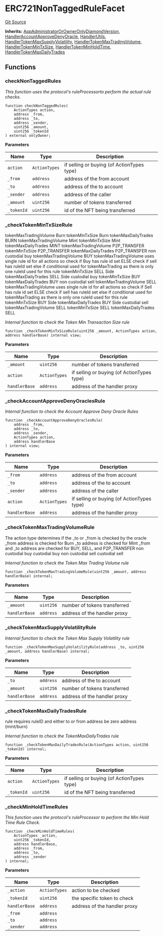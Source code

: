 # ERC721NonTaggedRuleFacet
[Git Source](https://github.com/thrackle-io/rules-engine/blob/977acada486f4d8e6eb8170b55a9be84cb27aa08/src/client/token/handler/diamond/ERC721NonTaggedRuleFacet.sol)

**Inherits:**
[AppAdministratorOrOwnerOnlyDiamondVersion](/src/client/token/handler/common/AppAdministratorOrOwnerOnlyDiamondVersion.sol/contract.AppAdministratorOrOwnerOnlyDiamondVersion.md), [HandlerAccountApproveDenyOracle](/src/client/token/handler/ruleContracts/HandlerAccountApproveDenyOracle.sol/contract.HandlerAccountApproveDenyOracle.md), [HandlerUtils](/src/client/token/handler/common/HandlerUtils.sol/contract.HandlerUtils.md), [HandlerTokenMaxSupplyVolatility](/src/client/token/handler/ruleContracts/HandlerTokenMaxSupplyVolatility.sol/contract.HandlerTokenMaxSupplyVolatility.md), [HandlerTokenMaxTradingVolume](/src/client/token/handler/ruleContracts/HandlerTokenMaxTradingVolume.sol/contract.HandlerTokenMaxTradingVolume.md), [HandlerTokenMinTxSize](/src/client/token/handler/ruleContracts/HandlerTokenMinTxSize.sol/contract.HandlerTokenMinTxSize.md), [HandlerTokenMinHoldTime](/src/client/token/handler/ruleContracts/HandlerTokenMinHoldTime.sol/contract.HandlerTokenMinHoldTime.md), [HandlerTokenMaxDailyTrades](/src/client/token/handler/ruleContracts/HandlerTokenMaxDailyTrades.sol/contract.HandlerTokenMaxDailyTrades.md)


## Functions
### checkNonTaggedRules

*This function uses the protocol's ruleProcessorto perform the actual rule checks.*


```solidity
function checkNonTaggedRules(
    ActionTypes action,
    address _from,
    address _to,
    address _sender,
    uint256 _amount,
    uint256 _tokenId
) external onlyOwner;
```
**Parameters**

|Name|Type|Description|
|----|----|-----------|
|`action`|`ActionTypes`|if selling or buying (of ActionTypes type)|
|`_from`|`address`|address of the from account|
|`_to`|`address`|address of the to account|
|`_sender`|`address`|address of the caller|
|`_amount`|`uint256`|number of tokens transferred|
|`_tokenId`|`uint256`|id of the NFT being transferred|


### _checkTokenMinTxSizeRule

tokenMaxTradingVolume Burn
tokenMinTxSize Burn
tokenMaxDailyTrades BURN
tokenMaxTradingVolume Mint
tokenMinTxSize Mint
tokenMaxDailyTrades MINT
tokenMaxTradingVolume P2P_TRANSFER
tokenMinTxSize P2P_TRANSFER
tokenMaxDailyTrades P2P_TRANSFER
non custodial buy
tokenMaxTradingVolume BUY
tokenMaxTradingVolume uses single rule id for all actions so check if Buy has rule id set ELSE check if sell has ruleId set
else if conditional used for tokenMaxTrading as there is only one ruleId used for this rule
tokenMinTxSize SELL Side
tokenMaxDailyTrades SELL Side
custodial buy
tokenMinTxSize BUY
tokenMaxDailyTrades BUY
non custodial sell
tokenMaxTradingVolume SELL
tokenMaxTradingVolume uses single rule id for all actions so check if Sell has rule id set ELSE check if sell has ruleId set
else if conditional used for tokenMaxTrading as there is only one ruleId used for this rule
tokenMinTxSize BUY Side
tokenMaxDailyTrades BUY Side
custodial sell
tokenMaxTradingVolume SELL
tokenMinTxSize SELL
tokenMaxDailyTrades SELL

*Internal function to check the Token Min Transaction Size rule*


```solidity
function _checkTokenMinTxSizeRule(uint256 _amount, ActionTypes action, address handlerBase) internal view;
```
**Parameters**

|Name|Type|Description|
|----|----|-----------|
|`_amount`|`uint256`|number of tokens transferred|
|`action`|`ActionTypes`|if selling or buying (of ActionTypes type)|
|`handlerBase`|`address`|address of the handler proxy|


### _checkAccountApproveDenyOraclesRule

*Internal function to check the Account Approve Deny Oracle Rules*


```solidity
function _checkAccountApproveDenyOraclesRule(
    address _from,
    address _to,
    address _sender,
    ActionTypes action,
    address handlerBase
) internal view;
```
**Parameters**

|Name|Type|Description|
|----|----|-----------|
|`_from`|`address`|address of the from account|
|`_to`|`address`|address of the to account|
|`_sender`|`address`|address of the caller|
|`action`|`ActionTypes`|if selling or buying (of ActionTypes type)|
|`handlerBase`|`address`|address of the handler proxy|


### _checkTokenMaxTradingVolumeRule

The action type determines if the _to or _from is checked by the oracle
_from address is checked for Burn
_to address is checked  for Mint
_from and _to address are checked for BUY, SELL, and P2P_TRANSFER
non custodial buy
custodial buy
non custodial sell
custodial sell

*Internal function to check the Token Max Trading Volume rule*


```solidity
function _checkTokenMaxTradingVolumeRule(uint256 _amount, address handlerBase) internal;
```
**Parameters**

|Name|Type|Description|
|----|----|-----------|
|`_amount`|`uint256`|number of tokens transferred|
|`handlerBase`|`address`|address of the handler proxy|


### _checkTokenMaxSupplyVolatilityRule

*Internal function to check the Token Max Supply Volatility rule*


```solidity
function _checkTokenMaxSupplyVolatilityRule(address _to, uint256 _amount, address handlerBase) internal;
```
**Parameters**

|Name|Type|Description|
|----|----|-----------|
|`_to`|`address`|address of the to account|
|`_amount`|`uint256`|number of tokens transferred|
|`handlerBase`|`address`|address of the handler proxy|


### _checkTokenMaxDailyTradesRule

rule requires ruleID and either to or from address be zero address (mint/burn)

*Internal function to check the TokenMaxDailyTrades rule*


```solidity
function _checkTokenMaxDailyTradesRule(ActionTypes action, uint256 _tokenId) internal;
```
**Parameters**

|Name|Type|Description|
|----|----|-----------|
|`action`|`ActionTypes`|if selling or buying (of ActionTypes type)|
|`_tokenId`|`uint256`|id of the NFT being transferred|


### _checkMinHoldTimeRules

*This function uses the protocol's ruleProcessor to perform the Min Hold Time Rule Check.*


```solidity
function _checkMinHoldTimeRules(
    ActionTypes _action,
    uint256 _tokenId,
    address handlerBase,
    address _from,
    address _to,
    address _sender
) internal;
```
**Parameters**

|Name|Type|Description|
|----|----|-----------|
|`_action`|`ActionTypes`|action to be checked|
|`_tokenId`|`uint256`|the specific token to check|
|`handlerBase`|`address`|address of the handler proxy|
|`_from`|`address`||
|`_to`|`address`||
|`_sender`|`address`||


